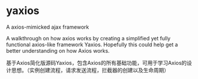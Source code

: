 # yaxios
A axios-mimicked ajax framework

A walkthrough on how axios works by creating a simplified yet fully functional axios-like framework Yaxios. Hopefully this could help get a better understanding on how Axios works.

基于Axios简化版源码Yaxios，包含Axios的所有基础功能，可用于学习Axios的设计思想。（实例创建流程，请求发送流程，拦截器的创建以及生命周期）

